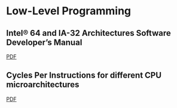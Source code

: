 # Low-Level Programming

## Intel® 64 and IA-32 Architectures Software Developer’s Manual

[PDF](https://software.intel.com/content/www/us/en/develop/download/intel-64-and-ia-32-architectures-sdm-combined-volumes-1-2a-2b-2c-2d-3a-3b-3c-3d-and-4.html)

## Cycles Per Instructions for different CPU microarchitectures

[PDF](https://www.agner.org/optimize/instruction_tables.pdf)